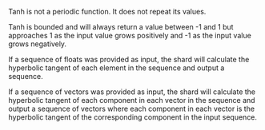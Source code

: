 Tanh is not a periodic function. It does not repeat its values.

Tanh is bounded and will always return a value between -1 and 1 but approaches 1 as the input value grows positively and -1 as the input value grows negatively.

If a sequence of floats was provided as input, the shard will calculate the hyperbolic tangent of each element in the sequence and output a sequence.

If a sequence of vectors was provided as input, the shard will calculate the hyperbolic tangent of each component in each vector in the sequence and output a sequence of vectors where each component in each vector is the hyperbolic tangent of the corresponding component in the input sequence.